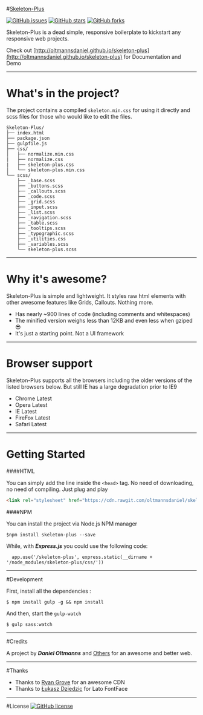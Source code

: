 #[Skeleton-Plus](http://oltmannsdaniel.github.io/skeleton-plus)

[![GitHub issues](https://img.shields.io/github/issues/oltmannsdaniel/skeleton-plus.svg)](https://github.com/oltmannsdaniel/skeleton-plus/issues)   [![GitHub stars](https://img.shields.io/github/stars/oltmannsdaniel/skeleton-plus.svg)](https://github.com/oltmannsdaniel/skeleton-plus/stargazers)   [![GitHub forks](https://img.shields.io/github/forks/oltmannsdaniel/skeleton-plus.svg)](https://github.com/oltmannsdaniel/skeleton-plus/network)

Skeleton-Plus is a dead simple, responsive boilerplate to kickstart any responsive web projects.

Check out [http://oltmannsdaniel.github.io/skeleton-plus](http://oltmannsdaniel.github.io/skeleton-plus) for Documentation and Demo

---

# What's in the project?

The project contains a compiled `skeleton.min.css` for using it directly and scss files for those who would like to edit the files.

```
Skeleton-Plus/
├── index.html
├── package.json
├── gulpfile.js
├── css/
│   ├── normalize.min.css
|   ├── normalize.css
|   ├── skeleton-plus.css
│   └── skeleton-plus.min.css
└── scss/
    ├── _base.scss
    ├── _buttons.scss
    ├── _callouts.scss
    ├── _code.scss
    ├── _grid.scss
    ├── _input.scss
    ├── _list.scss
    ├── _navigation.scss
    ├── _table.scss
    ├── _tooltips.scss
    ├── _typographic.scss
    ├── _utilities.css
    ├── _variables.scss
    └── skeleton-plus.scss
```
---

# Why it's awesome?

Skeleton-Plus is simple and lightweight. It styles raw html elements with other awesome features like Grids, Callouts. Nothing more.

* Has nearly ~900 lines of code (including comments and whitespaces)
* The minified version weighs less than 12KB and even less when gziped :sunglasses:
* It's just a starting point. Not a UI framework

---

# Browser support

Skeleton-Plus supports all the browsers including the older versions of the listed browsers below. But still IE has a large degradation prior to IE9

* Chrome Latest
* Opera Latest
* IE Latest
* FireFox Latest
* Safari Latest

---

# Getting Started

####HTML

You can simply add the line inside the `<head>` tag. No need of downloading, no need of compiling. Just plug and play

```html
<link rel="stylesheet" href="https://cdn.rawgit.com/oltmannsdaniel/skeleton-plus/master/css/skeleton-plus.min.css" type="text/css" />
```

####NPM

You can install the project via Node.js NPM manager

```node
$npm install skeleton-plus --save
```

While, with ***Express.js*** you could use the following code:

```node
  app.use('/skeleton-plus', express.static(__dirname + '/node_modules/skeleton-plus/css/'))
```

---

#Development

First, install all the dependencies : 

```node
$ npm install gulp -g && npm install
```

And then, start the `gulp-watch`

```node
$ gulp sass:watch
```

---

#Credits

A project by ***Daniel Oltmanns*** and [Others](https://github.com/oltmannsdaniel/skeleton-plus/graphs/contributors) for an awesome and better web.

---

#Thanks

* Thanks to [Ryan Grove](https://github.com/rgrove) for an awesome CDN
* Thanks to [Łukasz Dziedzic](https://fonts.google.com/specimen/Lato) for Lato FontFace

---

#License
[![GitHub license](https://img.shields.io/badge/license-MIT-blue.svg)](https://raw.githubusercontent.com/oltmannsdaniel/skeleton-plus/master/LICENSE)
